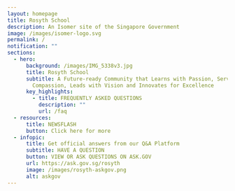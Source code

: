 ```yaml
---
layout: homepage
title: Rosyth School
description: An Isomer site of the Singapore Government
image: /images/isomer-logo.svg
permalink: /
notification: ""
sections:
  - hero:
      background: /images/IMG_5338v3.jpg
      title: Rosyth School
      subtitle: A Future-ready Community that Learns with Passion, Serves with
        Compassion, Leads with Vision and Innovates for Excellence
      key_highlights:
        - title: FREQUENTLY ASKED QUESTIONS
          description: ""
          url: /faq
  - resources:
      title: NEWSFLASH
      button: Click here for more
  - infopic:
      title: Get official answers from our Q&A Platform
      subtitle: HAVE A QUESTION
      button: VIEW OR ASK QUESTIONS ON ASK.GOV
      url: https://ask.gov.sg/rosyth
      image: /images/rosyth-askgov.png
      alt: askgov
---
```

